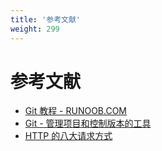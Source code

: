 ```yaml
---
title: '参考文献'
weight: 299
---
```


# 参考文献

- <a href="https://www.runoob.com/git/git-tutorial.html" target="_blank">Git 教程 - RUNOOB.COM</a>
- <a href="https://blog.zewan.cc/2021/06/25/git/" target="_blank">Git - 管理项目和控制版本的工具</a>
- <a href="https://blog.csdn.net/qq_41547882/article/details/107369980" target="_blank">HTTP 的八大请求方式</a>